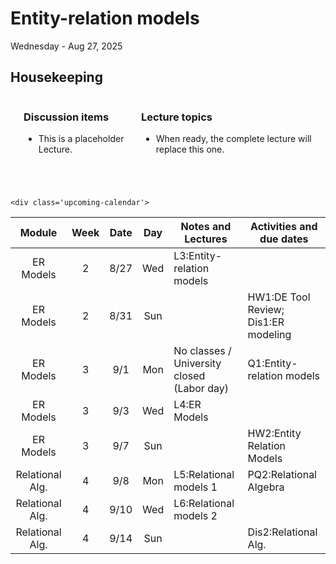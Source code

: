# Entity-relation models

Wednesday - Aug 27, 2025

## Housekeeping

<div class="columns">

<div class="column" width="9%">

</div>

<div class="column" width="45%">

### Discussion items

- This is a placeholder Lecture.

</div>

<div class="column" width="40%">

### Lecture topics

- When ready, the complete lecture will replace this one.

</div>

</div>

<div style="margin-top:25px">

 

</div>

<style></style>
    <div class='upcoming-calendar'>

| Module | Week | Date | Day | Notes and Lectures | Activities and due dates |
|:--:|:--:|:--:|:--:|----|----|
| ER Models | 2 | 8/27 | Wed | L3:Entity-relation models |  |
| ER Models | 2 | 8/31 | Sun |  | HW1:DE Tool Review; Dis1:ER modeling |
| ER Models | 3 | 9/1 | Mon | No classes / University closed (Labor day) | Q1:Entity-relation models |
| ER Models | 3 | 9/3 | Wed | L4:ER Models |  |
| ER Models | 3 | 9/7 | Sun |  | HW2:Entity Relation Models |
| Relational Alg. | 4 | 9/8 | Mon | L5:Relational models 1 | PQ2:Relational Algebra |
| Relational Alg. | 4 | 9/10 | Wed | L6:Relational models 2 |  |
| Relational Alg. | 4 | 9/14 | Sun |  | Dis2:Relational Alg. |

</div>

